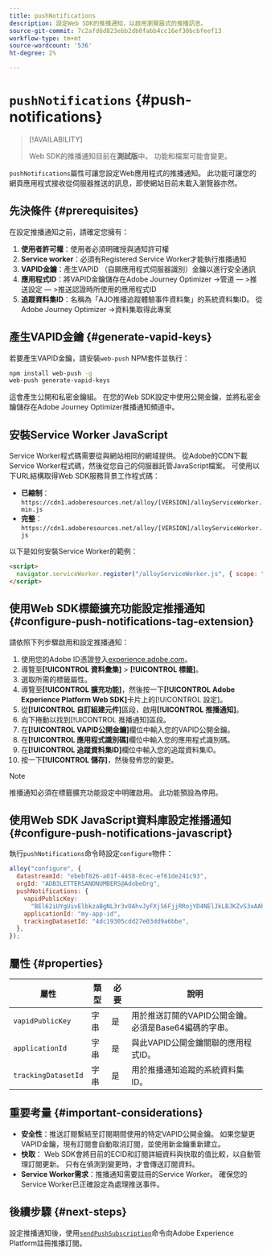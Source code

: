 ```yaml
---
title: pushNotifications
description: 設定Web SDK的推播通知，以啟用瀏覽器式的推播訊息。
source-git-commit: 7c2afd6d823ebb2db0fabb4cc16ef30bcbfeef13
workflow-type: tm+mt
source-wordcount: '536'
ht-degree: 2%

---
```



# `pushNotifications` {#push-notifications}

>[!AVAILABILITY]
>
> Web SDK的推播通知目前在&#x200B;**測試版**&#x200B;中。 功能和檔案可能會變更。

`pushNotifications`屬性可讓您設定Web應用程式的推播通知。 此功能可讓您的網頁應用程式接收從伺服器推送的訊息，即使網站目前未載入瀏覽器亦然。

## 先決條件 {#prerequisites}

在設定推播通知之前，請確定您擁有：

1. **使用者許可權**：使用者必須明確授與通知許可權
2. **Service worker**：必須有Registered Service Worker才能執行推播通知
3. **VAPID金鑰**：產生VAPID （自願應用程式伺服器識別）金鑰以進行安全通訊
4. **應用程式ID**：將VAPID金鑰儲存在Adobe Journey Optimizer ->管道 — >推送設定 — >推送認證時所使用的應用程式ID
5. **追蹤資料集ID**：名稱為「AJO推播追蹤體驗事件資料集」的系統資料集ID。 從Adobe Journey Optimizer ->資料集取得此專案

## 產生VAPID金鑰 {#generate-vapid-keys}

若要產生VAPID金鑰，請安裝`web-push` NPM套件並執行：

```bash
npm install web-push -g
web-push generate-vapid-keys
```

這會產生公開和私密金鑰組。 在您的Web SDK設定中使用公開金鑰，並將私密金鑰儲存在Adobe Journey Optimizer推播通知頻道中。

## 安裝Service Worker JavaScript

Service Worker程式碼需要從與網站相同的網域提供。 從Adobe的CDN下載Service Worker程式碼，然後從您自己的伺服器託管JavaScript檔案。 可使用以下URL結構取得Web SDK服務背景工作程式碼：

- **已縮制**： `https://cdn1.adoberesources.net/alloy/[VERSION]/alloyServiceWorker.min.js`
- **完整**： `https://cdn1.adoberesources.net/alloy/[VERSION]/alloyServiceWorker.js`

以下是如何安裝Service Worker的範例：

```html
<script>
  navigator.serviceWorker.register("/alloyServiceWorker.js", { scope: "/" });
</script>
```

## 使用Web SDK標籤擴充功能設定推播通知 {#configure-push-notifications-tag-extension}

請依照下列步驟啟用和設定推播通知：

1. 使用您的Adobe ID憑證登入[experience.adobe.com](https://experience.adobe.com)。
1. 導覽至&#x200B;**[!UICONTROL 資料彙集]** > **[!UICONTROL 標籤]**。
1. 選取所需的標籤屬性。
1. 導覽至&#x200B;**[!UICONTROL 擴充功能]**，然後按一下&#x200B;**[!UICONTROL Adobe Experience Platform Web SDK]**&#x200B;卡片上的[!UICONTROL 設定]。
1. 從&#x200B;**[!UICONTROL 自訂組建元件]**&#x200B;區段，啟用&#x200B;**[!UICONTROL 推播通知]**。
1. 向下捲動以找到[!UICONTROL 推播通知]區段。
1. 在&#x200B;**[!UICONTROL VAPID公開金鑰]**&#x200B;欄位中輸入您的VAPID公開金鑰。
1. 在&#x200B;**[!UICONTROL 應用程式識別碼]**&#x200B;欄位中輸入您的應用程式識別碼。
1. 在&#x200B;**[!UICONTROL 追蹤資料集ID]**&#x200B;欄位中輸入您的追蹤資料集ID。
1. 按一下&#x200B;**[!UICONTROL 儲存]**，然後發佈您的變更。

>[!NOTE]
>
> 推播通知必須在標籤擴充功能設定中明確啟用。 此功能預設為停用。

## 使用Web SDK JavaScript資料庫設定推播通知 {#configure-push-notifications-javascript}

執行`pushNotifications`命令時設定`configure`物件：

```js
alloy("configure", {
  datastreamId: "ebebf826-a01f-4458-8cec-ef61de241c93",
  orgId: "ADB3LETTERSANDNUMBERS@AdobeOrg",
  pushNotifications: {
    vapidPublicKey:
      "BEl62iUYgUivElbkzaBgNL3r3vOAhvJyFXjS6FjjRRojYD4NElJkLBJKZvS3xAAh4_gE3WnMaZNu_KGP4jAQlJz",
    applicationId: "my-app-id",
    trackingDatasetId: "4dc19305cdd27e03dd9a6bbe",
  },
});
```

## 屬性 {#properties}

| 屬性 | 類型 | 必要 | 說明 |
|---------|----|---------|-----------|
| `vapidPublicKey` | 字串 | 是 | 用於推送訂閱的VAPID公開金鑰。 必須是Base64編碼的字串。 |
| `applicationId` | 字串 | 是 | 與此VAPID公開金鑰關聯的應用程式ID。 |
| `trackingDatasetId` | 字串 | 是 | 用於推播通知追蹤的系統資料集ID。 |

## 重要考量 {#important-considerations}

- **安全性**：推送訂閱繫結至訂閱期間使用的特定VAPID公開金鑰。 如果您變更VAPID金鑰，現有訂閱會自動取消訂閱，並使用新金鑰重新建立。
- **快取**： Web SDK會將目前的ECID和訂閱詳細資料與快取的值比較，以自動管理訂閱更新。 只有在偵測到變更時，才會傳送訂閱資料。
- **Service Worker需求**：推播通知需要註冊的Service Worker。 確保您的Service Worker已正確設定為處理推送事件。

## 後續步驟 {#next-steps}

設定推播通知後，使用[`sendPushSubscription`](../sendPushSubscription.md)命令向Adobe Experience Platform註冊推播訂閱。

